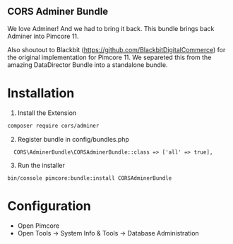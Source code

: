 CORS Adminer Bundle
--------

We love Adminer! And we had to bring it back. This bundle brings back Adminer into Pimcore 11.

Also shoutout to Blackbit (https://github.com/BlackbitDigitalCommerce) for the original implementation for Pimcore 11. We separeted this from the amazing DataDirector Bundle into a standalone bundle.

# Installation

1. Install the Extension
  ```bash
  composer require cors/adminer
  ````
2. Register bundle in config/bundles.php
  ```
    CORS\AdminerBundle\CORSAdminerBundle::class => ['all' => true],
  ```
3. Run the installer
  ```
  bin/console pimcore:bundle:install CORSAdminerBundle
  ```

# Configuration

- Open Pimcore
- Open Tools -> System Info & Tools -> Database Administration 
